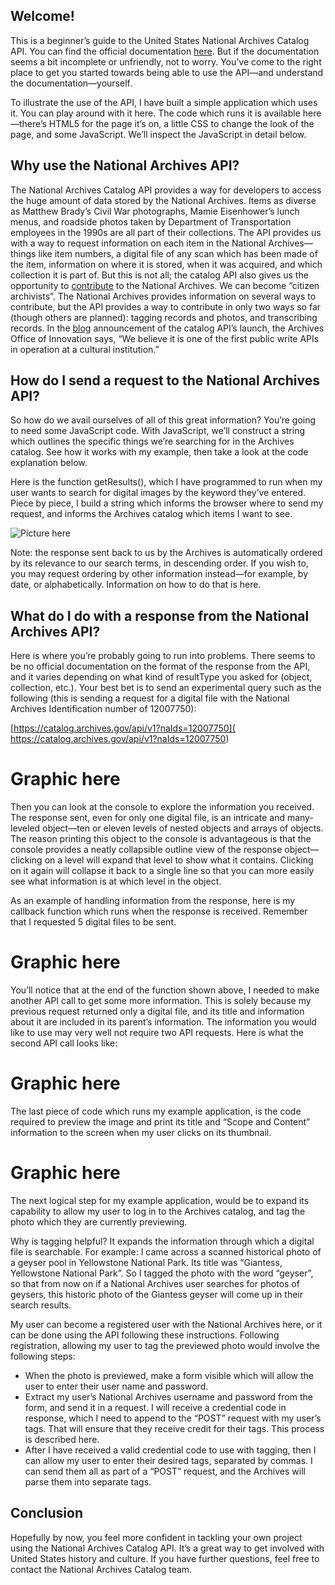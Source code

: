 ## Welcome!

This is a beginner’s guide to the United States National Archives Catalog API.  You can find the official documentation [here](https://github.com/usnationalarchives/Catalog-API).  But if the documentation seems a bit incomplete or unfriendly, not to worry.  You’ve come to the right place to get you started towards being able to use the API—and understand the documentation—yourself.

To illustrate the use of the API, I have built a simple application which uses it.  You can play around with it here.  The code which runs it is available here—there’s HTML5 for the page it’s on, a little CSS to change the look of the page, and some JavaScript.  We’ll inspect the JavaScript in detail below.

## Why use the National Archives API?

The National Archives Catalog API provides a way for developers to access the huge amount of data stored by the National Archives.  Items as diverse as Matthew Brady’s Civil War photographs, Mamie Eisenhower’s lunch menus, and roadside photos taken by Department of Transportation employees in the 1990s are all part of their collections.  The API provides us with a way to request information on each item in the National Archives—things like item numbers, a digital file of any scan which has been made of the item, information on where it is stored, when it was acquired, and which collection it is part of.  But this is not all; the catalog API also gives us the opportunity to [contribute](https://www.archives.gov/citizen-archivist) to the National Archives.  We can become “citizen archivists”.  The National Archives provides information on several ways to contribute, but the API provides a way to contribute in only two ways so far (though others are planned):  tagging records and photos, and transcribing records.  In the [blog](https://narations.blogs.archives.gov/2016/04/25/the-new-read-write-api-for-our-catalog/) announcement of the catalog API’s launch, the Archives Office of Innovation says, “We believe it is one of the first public write APIs in operation at a cultural institution.”

## How do I send a request to the National Archives API?

So how do we avail ourselves of all of this great information?  You’re going to need some JavaScript code.  With JavaScript, we’ll construct a string which outlines the specific things we’re searching for in the Archives catalog.   See how it works with my example, then take a look at the code explanation below.

Here is the function getResults(), which I have programmed to run when my user wants to search for digital images by the keyword they’ve entered.  Piece by piece, I build a string which informs the browser where to send my request, and informs the Archives catalog which items I want to see.

![Picture here](APIHowTo/getResults.JPG)

Note:  the response sent back to us by the Archives is automatically ordered by its relevance to our search terms, in descending order.  If you wish to, you may request ordering by other information instead—for example, by date, or alphabetically.  Information on how to do that is here.

## What do I do with a response from the National Archives API?

Here is where you’re probably going to run into problems.  There seems to be no official documentation on the format of the response from the API, and it varies depending on what kind of resultType you asked for (object, collection, etc.).  Your best bet is to send an experimental query such as the following (this is sending a request for a digital file with the National Archives Identification number of 12007750):

 [https://catalog.archives.gov/api/v1?naIds=12007750]( https://catalog.archives.gov/api/v1?naIds=12007750)
 
 
# Graphic here

Then you can look at the console to explore the information you received.  The response sent, even for only one digital file, is an intricate and many-leveled object—ten or eleven levels of nested objects and arrays of objects.  The reason printing this object to the console is advantageous is that the console provides a neatly collapsible outline view of the response object—clicking on a level will expand that level to show what it contains.  Clicking on it again will collapse it back to a single line so that you can more easily see what information is at which level in the object.

As an example of handling information from the response, here is my callback function which runs when the response is received.  Remember that I requested 5 digital files to be sent.

# Graphic here

You’ll notice that at the end of the function shown above, I needed to make another API call to get some more information.  This is solely because my previous request returned only a digital file, and its title and information about it are included in its parent’s information.  The information you would like to use may very well not require two API requests.  Here is what the second API call looks like:


# Graphic here

The last piece of code which runs my example application, is the code required to preview the image and print its title and “Scope and Content” information to the screen when my user clicks on its thumbnail.

# Graphic here

The next logical step for my example application, would be to expand its capability to allow my user to log in to the Archives catalog, and tag the photo which they are currently previewing.

Why is tagging helpful?  It expands the information through which a digital file is searchable.  For example:  I came across a scanned historical photo of a geyser pool in Yellowstone National Park.  Its title was “Giantess, Yellowstone National Park”.  So I tagged the photo with the word “geyser”, so that from now on if a National Archives user searches for photos of geysers, this historic photo of the Giantess geyser will come up in their search results.

My user can become a registered user with the National Archives here, or it can be done using the API following these instructions.  Following registration, allowing my user to tag the previewed photo would involve the following steps:

- When the photo is previewed, make a form visible which will allow the user to enter their user name and password.
- Extract my user’s National Archives username and password from the form, and send it in a request.  I will receive a credential code in response, which I need to append to the “POST” request with my user’s tags.  That will ensure that they receive credit for their tags.  This process is described here.
- After I have received a valid credential code to use with tagging, then I can allow my user to enter their desired tags, separated by commas.  I can send them all as part of a “POST” request, and the Archives will parse them into separate tags.

## Conclusion
Hopefully by now, you feel more confident in tackling your own project using the National Archives Catalog API.  It’s a great way to get involved with United States history and culture.  If you have further questions, feel free to contact the National Archives Catalog team.
